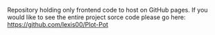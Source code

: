 Repository holding only frontend code to host on GitHub pages. If you would like to see the entire project sorce code please go here: https://github.com/lexis00/Plot-Pot
